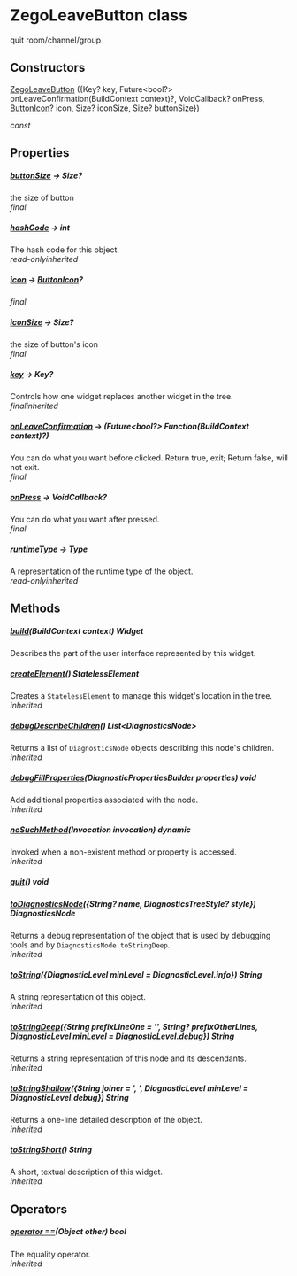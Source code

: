 


# ZegoLeaveButton class









<p>quit room/channel/group</p>




## Constructors

[ZegoLeaveButton](../zego_uikit_prebuilt_live_audio_room/ZegoLeaveButton/ZegoLeaveButton.md) ({Key? key, Future&lt;bool?> onLeaveConfirmation(BuildContext context)?, VoidCallback? onPress, [ButtonIcon](../zego_uikit_prebuilt_live_audio_room/ButtonIcon-class.md)? icon, Size? iconSize, Size? buttonSize})

  _const_ 


## Properties

##### [buttonSize](../zego_uikit_prebuilt_live_audio_room/ZegoLeaveButton/buttonSize.md) &#8594; Size?



the size of button  
_<span class="feature">final</span>_



##### [hashCode](../zego_uikit_prebuilt_live_audio_room/ZegoLeaveButton/hashCode.md) &#8594; int



The hash code for this object.  
_<span class="feature">read-only</span><span class="feature">inherited</span>_



##### [icon](../zego_uikit_prebuilt_live_audio_room/ZegoLeaveButton/icon.md) &#8594; [ButtonIcon](../zego_uikit_prebuilt_live_audio_room/ButtonIcon-class.md)?



  
_<span class="feature">final</span>_



##### [iconSize](../zego_uikit_prebuilt_live_audio_room/ZegoLeaveButton/iconSize.md) &#8594; Size?



the size of button's icon  
_<span class="feature">final</span>_



##### [key](../zego_uikit_prebuilt_live_audio_room/ZegoLeaveButton/key.md) &#8594; Key?



Controls how one widget replaces another widget in the tree.  
_<span class="feature">final</span><span class="feature">inherited</span>_



##### [onLeaveConfirmation](../zego_uikit_prebuilt_live_audio_room/ZegoLeaveButton/onLeaveConfirmation.md) &#8594; (Future&lt;bool?> Function(BuildContext context)?)



You can do what you want before clicked.
Return true, exit;
Return false, will not exit.  
_<span class="feature">final</span>_



##### [onPress](../zego_uikit_prebuilt_live_audio_room/ZegoLeaveButton/onPress.md) &#8594; VoidCallback?



You can do what you want after pressed.  
_<span class="feature">final</span>_



##### [runtimeType](../zego_uikit_prebuilt_live_audio_room/ZegoLeaveButton/runtimeType.md) &#8594; Type



A representation of the runtime type of the object.  
_<span class="feature">read-only</span><span class="feature">inherited</span>_





## Methods

##### [build](../zego_uikit_prebuilt_live_audio_room/ZegoLeaveButton/build.md)(BuildContext context) Widget



Describes the part of the user interface represented by this widget.  




##### [createElement](../zego_uikit_prebuilt_live_audio_room/ZegoLeaveButton/createElement.md)() StatelessElement



Creates a <code>StatelessElement</code> to manage this widget's location in the tree.  
_<span class="feature">inherited</span>_



##### [debugDescribeChildren](../zego_uikit_prebuilt_live_audio_room/ZegoLeaveButton/debugDescribeChildren.md)() List&lt;DiagnosticsNode>



Returns a list of <code>DiagnosticsNode</code> objects describing this node's
children.  
_<span class="feature">inherited</span>_



##### [debugFillProperties](../zego_uikit_prebuilt_live_audio_room/ZegoLeaveButton/debugFillProperties.md)(DiagnosticPropertiesBuilder properties) void



Add additional properties associated with the node.  
_<span class="feature">inherited</span>_



##### [noSuchMethod](../zego_uikit_prebuilt_live_audio_room/ZegoLeaveButton/noSuchMethod.md)(Invocation invocation) dynamic



Invoked when a non-existent method or property is accessed.  
_<span class="feature">inherited</span>_



##### [quit](../zego_uikit_prebuilt_live_audio_room/ZegoLeaveButton/quit.md)() void



  




##### [toDiagnosticsNode](../zego_uikit_prebuilt_live_audio_room/ZegoLeaveButton/toDiagnosticsNode.md)({String? name, DiagnosticsTreeStyle? style}) DiagnosticsNode



Returns a debug representation of the object that is used by debugging
tools and by <code>DiagnosticsNode.toStringDeep</code>.  
_<span class="feature">inherited</span>_



##### [toString](../zego_uikit_prebuilt_live_audio_room/ZegoLeaveButton/toString.md)({DiagnosticLevel minLevel = DiagnosticLevel.info}) String



A string representation of this object.  
_<span class="feature">inherited</span>_



##### [toStringDeep](../zego_uikit_prebuilt_live_audio_room/ZegoLeaveButton/toStringDeep.md)({String prefixLineOne = '', String? prefixOtherLines, DiagnosticLevel minLevel = DiagnosticLevel.debug}) String



Returns a string representation of this node and its descendants.  
_<span class="feature">inherited</span>_



##### [toStringShallow](../zego_uikit_prebuilt_live_audio_room/ZegoLeaveButton/toStringShallow.md)({String joiner = ', ', DiagnosticLevel minLevel = DiagnosticLevel.debug}) String



Returns a one-line detailed description of the object.  
_<span class="feature">inherited</span>_



##### [toStringShort](../zego_uikit_prebuilt_live_audio_room/ZegoLeaveButton/toStringShort.md)() String



A short, textual description of this widget.  
_<span class="feature">inherited</span>_





## Operators

##### [operator ==](../zego_uikit_prebuilt_live_audio_room/ZegoLeaveButton/operator_equals.md)(Object other) bool



The equality operator.  
_<span class="feature">inherited</span>_















